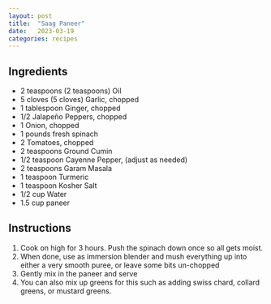 ```yaml
---
layout: post
title:  "Saag Paneer"
date:   2023-03-19
categories: recipes
---
```

Ingredients
--

* 2 teaspoons (2 teaspoons) Oil
* 5 cloves (5 cloves) Garlic, chopped
* 1 tablespoon Ginger, chopped
* 1/2 Jalapeño Peppers, chopped
* 1 Onion, chopped
* 1 pounds fresh spinach
* 2 Tomatoes, chopped
* 2 teaspoons Ground Cumin
* 1/2 teaspoon Cayenne Pepper, (adjust as needed)
* 2 teaspoons Garam Masala
* 1 teaspoon Turmeric
* 1 teaspoon Kosher Salt
* 1/2 cup Water
* 1.5 cup paneer

Instructions
--

1. Cook on high for 3 hours. Push the spinach down once so all gets moist.
2. When done, use as immersion blender and mush everything up into either a very smooth puree, or leave some bits un-chopped
3. Gently mix in the paneer and serve
4. You can also mix up greens for this such as adding swiss chard, collard greens, or mustard greens.
